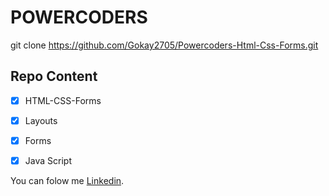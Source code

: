 # POWERCODERS
git clone https://github.com/Gokay2705/Powercoders-Html-Css-Forms.git
## Repo Content
- [x] HTML-CSS-Forms
- [x] Layouts
- [x] Forms
- [x] Java Script


You can folow me [Linkedin](https://www.linkedin.com/in/m-goekce-a-13a3151b2/).
